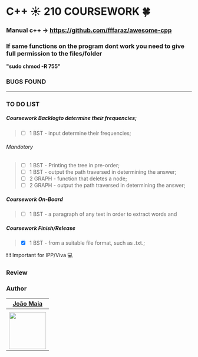 # C++ :sunny: 210 COURSEWORK :four_leaf_clover:
### Manual c++ -> https://github.com/fffaraz/awesome-cpp 

### If same functions on the program dont work you need to give full permission to the files/folder

__"sudo chmod -R 755"__

### BUGS FOUND



---


### TO DO LIST


##### Coursework Backlogto determine their frequencies;

> - [ ] 1 BST -  input determine their frequencies;


###### Mandotory
> - [ ] 1 BST - Printing the tree in pre-order;
> - [ ] 1 BST - output the path traversed in determining the answer;
> - [ ] 2 GRAPH - function that deletes a node;
> - [ ] 2 GRAPH - output the path traversed in determining the answer;

##### Coursework On-Board

> - [ ] 1 BST - a paragraph of any text in order to extract words and 

##### Coursework Finish/Release

> - [x] 1 BST - from a suitable file format, such as .txt.;


:exclamation: :exclamation: Important for IPP/Viva :computer:

### Review


### Author

| [João Maia <br> ](https://github.coventry.ac.uk/deoiveij/)                           |
| :---:                                           | 
|                                                 | 
| <a href="https://github.coventry.ac.uk/deoiveij/"><img src="joao-maia.jpg" width="100"></a>|  

 

